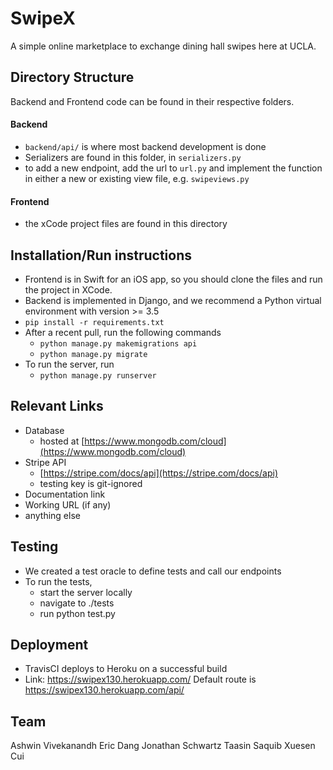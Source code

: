 # SwipeX
A simple online marketplace to exchange dining hall swipes here at UCLA.

## Directory Structure
Backend and Frontend code can be found in their respective folders.
#### Backend
* `backend/api/` is where most backend development is done
* Serializers are found in this folder, in `serializers.py`
* to add a new endpoint, add the url to `url.py`
and implement the function in either a new or existing view file, e.g. `swipeviews.py`

#### Frontend
* the xCode project files are found in this directory

## Installation/Run instructions
* Frontend is in Swift for an iOS app, so you should clone the files and run the project in XCode.
* Backend is implemented in Django, and we recommend a Python virtual environment with version >= 3.5
* `pip install -r requirements.txt`
* After a recent pull, run the following commands
	* `python manage.py makemigrations api`
	* `python manage.py migrate`
* To run the server, run
	*  `python manage.py runserver`

## Relevant Links
- Database
	- hosted at [https://www.mongodb.com/cloud](https://www.mongodb.com/cloud)
- Stripe API
	- [https://stripe.com/docs/api](https://stripe.com/docs/api)
	- testing key is git-ignored
- Documentation link
- Working URL (if any)
- anything else

## Testing
- We created a test oracle to define tests and call our endpoints
- To run the tests,
	- start the server locally
	- navigate to ./tests
	- run python test.py

## Deployment
- TravisCI deploys to Heroku on a successful build
- Link: https://swipex130.herokuapp.com/
	Default route is https://swipex130.herokuapp.com/api/

## Team
Ashwin Vivekanandh
Eric Dang
Jonathan Schwartz
Taasin Saquib
Xuesen Cui
